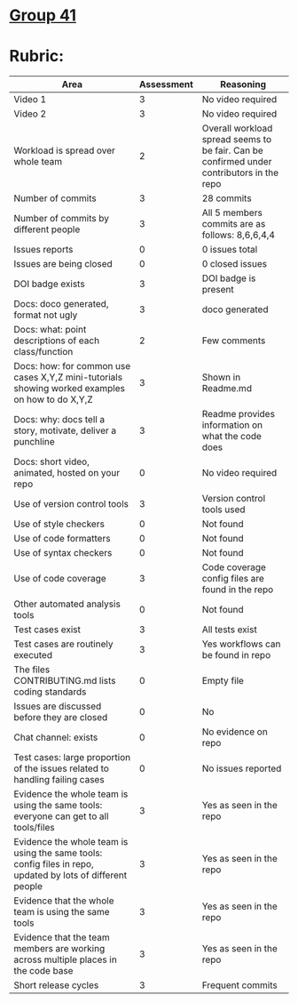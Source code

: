 # [Group 41](https://github.com/vishnuchalla/CSC-510-HW2-Fall22-G41)
# Rubric:

| Area                                                                                                                                                | Assessment | Reasoning                                                                                    |
|-----------------------------------------------------------------------------------------------------------------------------------------------------|------------|----------------------------------------------------------------------------------------------|
| Video 1                                                                                                                                             | 3          | No video required                                                                            |
| Video 2                                                                                                                                             | 3          | No video required                                                                            |
| Workload is spread over whole team                                                                                                                  | 2          | Overall workload spread seems to be fair. Can be confirmed under contributors in the repo    |
| Number of commits                                                                                                                                   | 3          | 28 commits                                                                                   |
| Number of commits by different people                                                                                                               | 3          | All 5 members commits are as follows: 8,6,6,4,4                                              |
| Issues reports                                                                                                                                      | 0          | 0 issues total                                                                               |
| Issues are being closed                                                                                                                             | 0          | 0 closed issues                                                                              |
| DOI badge exists                                                                                                                                    | 3          | DOI badge is present                                                                         |
| Docs: doco generated, format not ugly                                                                                                               | 3          | doco generated                                                                               |
| Docs: what: point descriptions of each class/function                                                                                               | 2          | Few comments                                                                                 |
| Docs: how: for common use cases X,Y,Z mini-tutorials showing worked examples on how to do X,Y,Z                                                     | 3          | Shown in Readme.md                                                                           |
| Docs: why: docs tell a story, motivate, deliver a punchline                                                                                         | 3          | Readme provides information on what the code does                                            |
| Docs: short video, animated, hosted on your repo                                                                                                    | 0          | No video required                                                                            |
| Use of version control tools                                                                                                                        | 3          | Version control tools used                                                                   |
| Use of style checkers                                                                                                                               | 0          | Not found                                                                                    |
| Use of code formatters                                                                                                                              | 0          | Not found                                                                                    |
| Use of syntax checkers                                                                                                                              | 0          | Not found                                                                                    |
| Use of code coverage                                                                                                                                | 3          | Code coverage config files are found in the repo                                             |
| Other automated analysis tools                                                                                                                      | 0          | Not found                                                                                    |
| Test cases exist                                                                                                                                    | 3          | All tests exist                                                                              |
| Test cases are routinely executed                                                                                                                   | 3          | Yes workflows can be found in repo                                                           |
| The files CONTRIBUTING.md lists coding standards                                                                                                    | 0          | Empty file                                                                                   |
| Issues are discussed before they are closed                                                                                                         | 0          | No                                                                                           |
| Chat channel: exists                                                                                                                                | 0          | No evidence on repo                                                                          |
| Test cases: large proportion of the issues related to handling failing cases                                                                        | 0          | No issues reported                                                                           |
| Evidence the whole team is using the same tools: everyone can get to all tools/files                                                                | 3          | Yes as seen in the repo                                                                      |
| Evidence the whole team is using the same tools: config files in repo, updated by lots of different people                                          | 3          | Yes as seen in the repo                                                                      |
| Evidence that the whole team is using the same tools                                                                                                | 3          | Yes as seen in the repo                                                                      |
| Evidence that the team members are working across multiple places in the code base                                                                  | 3          | Yes as seen in the repo                                                                      |
| Short release cycles                                                                                                                                | 3          | Frequent commits                                                                             |
